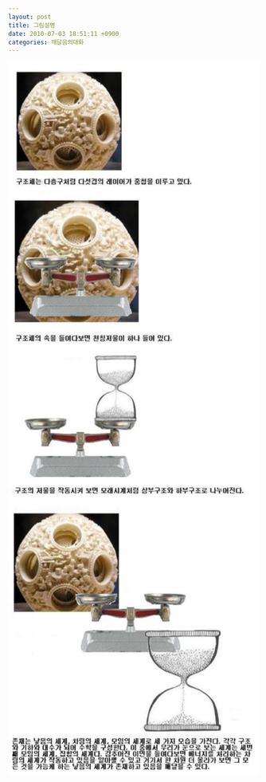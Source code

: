 ```yaml
---
layout: post
title: 그림설명
date: 2010-07-03 18:51:11 +0900
categories: 깨달음의대화
---
```

<IMG alt=z1.JPG src="files/attach/images/198/777/102/z1.JPG" width=549 height=1433>